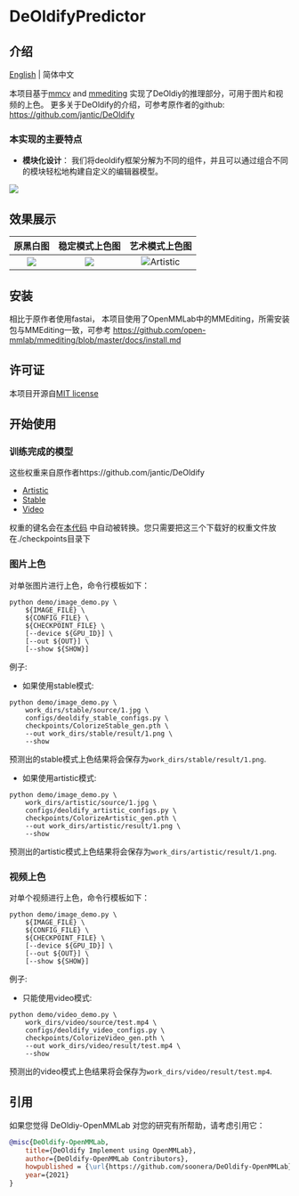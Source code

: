 # DeOldifyPredictor


## 介绍
[English](/README.md) | 简体中文

本项目基于[mmcv](https://github.com/open-mmlab/mmcv) and [mmediting](https://github.com/open-mmlab/mmediting) 实现了DeOldiy的推理部分，可用于图片和视频的上色。
更多关于DeOldify的介绍，可参考原作者的github: https://github.com/jantic/DeOldify

### 本实现的主要特点
- **模块化设计**： 我们将deoldify框架分解为不同的组件，并且可以通过组合不同的模块轻松地构建自定义的编辑器模型。

![](https://i.imgur.com/58BVejq.png)

## 效果展示

原黑白图              |  稳定模式上色图         |  艺术模式上色图
:-------------------------:|:-------------------------:         |:-------------------------:
![](https://i.imgur.com/lpiGyel.jpg)  |  ![](https://i.imgur.com/Y1pqmTT.png) | ![Artistic](https://i.imgur.com/TaBEP3B.png)


## 安装

相比于原作者使用fastai， 本项目使用了OpenMMLab中的MMEditing，所需安装包与MMEditing一致，可参考 https://github.com/open-mmlab/mmediting/blob/master/docs/install.md


## 许可证
本项目开源自[MIT license](LICENSE)

## 开始使用

### 训练完成的模型
这些权重来自原作者https://github.com/jantic/DeOldify
- [Artistic](https://data.deepai.org/deoldify/ColorizeArtistic_gen.pth)
- [Stable](https://www.dropbox.com/s/usf7uifrctqw9rl/ColorizeStable_gen.pth?dl=0)
- [Video](https://data.deepai.org/deoldify/ColorizeVideo_gen.pth)

权重的键名会在[本代码](./apis/colorization_inference.py) 中自动被转换。您只需要把这三个下载好的权重文件放在./checkpoints目录下

### 图片上色
对单张图片进行上色，命令行模板如下：
```shell
python demo/image_demo.py \
    ${IMAGE_FILE} \
    ${CONFIG_FILE} \
    ${CHECKPOINT_FILE} \
    [--device ${GPU_ID}] \
    [--out ${OUT}] \
    [--show ${SHOW}]
```

例子:

- 如果使用stable模式:
```shell
python demo/image_demo.py \
    work_dirs/stable/source/1.jpg \
    configs/deoldify_stable_configs.py \
    checkpoints/ColorizeStable_gen.pth \
    --out work_dirs/stable/result/1.png \
    --show
```
预测出的stable模式上色结果将会保存为`work_dirs/stable/result/1.png`.

- 如果使用artistic模式:
```shell
python demo/image_demo.py \
    work_dirs/artistic/source/1.jpg \
    configs/deoldify_artistic_configs.py \
    checkpoints/ColorizeArtistic_gen.pth \
    --out work_dirs/artistic/result/1.png \
    --show
```
预测出的artistic模式上色结果将会保存为`work_dirs/artistic/result/1.png`.


### 视频上色
对单个视频进行上色，命令行模板如下：
```shell
python demo/image_demo.py \
    ${IMAGE_FILE} \
    ${CONFIG_FILE} \
    ${CHECKPOINT_FILE} \
    [--device ${GPU_ID}] \
    [--out ${OUT}] \
    [--show ${SHOW}]
```

例子:
- 只能使用video模式:
```shell
python demo/video_demo.py \
    work_dirs/video/source/test.mp4 \
    configs/deoldify_video_configs.py \
    checkpoints/ColorizeVideo_gen.pth \
    --out work_dirs/video/result/test.mp4 \
    --show
```
预测出的video模式上色结果将会保存为`work_dirs/video/result/test.mp4`.

## 引用

如果您觉得 DeOldiy-OpenMMLab 对您的研究有所帮助，请考虑引用它：

```bibtex
@misc{DeOldify-OpenMMLab,
    title={DeOldify Implement using OpenMMLab},
    author={DeOldify-OpenMMLab Contributors},
    howpublished = {\url{https://github.com/soonera/DeOldify-OpenMMLab}},
    year={2021}
}
```


